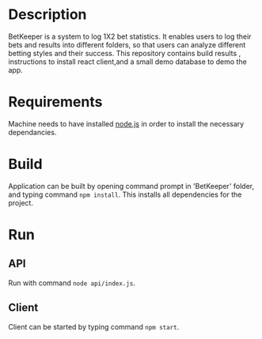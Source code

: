 # Description
BetKeeper is a system to log 1X2 bet statistics. It enables users to log their bets and results into different folders, so that users can analyze different betting styles and their success.
This repository contains build results , instructions to install react client,and a small demo database to demo the app.

# Requirements

Machine needs to have installed [node.js](https://nodejs.org/en/) in order to install the necessary dependancies.


# Build
Application can be built by opening command prompt in 'BetKeeper' folder, and typing command `npm install`.
This installs all dependencies for the project.

# Run

## API
Run with command `node api/index.js`.

## Client
Client can be started by typing command `npm start`.
